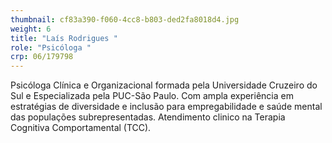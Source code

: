 ```yaml
---
thumbnail: cf83a390-f060-4cc8-b803-ded2fa8018d4.jpg
weight: 6
title: "Laís Rodrigues "
role: "Psicóloga "
crp: 06/179798
---
```

Psicóloga Clínica e Organizacional formada pela Universidade Cruzeiro do Sul e Especializada pela PUC-São Paulo.
Com ampla experiência em estratégias de diversidade e inclusão para empregabilidade e saúde mental das populações subrepresentadas. 
Atendimento clinico na Terapia Cognitiva Comportamental (TCC).
